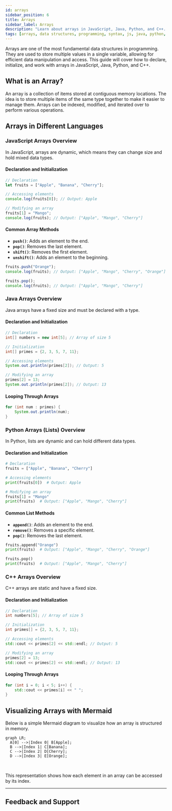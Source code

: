```yaml
---
id: arrays
sidebar_position: 6
title: Arrays
sidebar_label: Arrays
description: "Learn about arrays in JavaScript, Java, Python, and C++. Understand how to declare, initialize, and manipulate arrays across different programming languages."
tags: [arrays, data structures, programming, syntax, js, java, python, cpp]
---
```


Arrays are one of the most fundamental data structures in programming. They are used to store multiple values in a single variable, allowing for efficient data manipulation and access. This guide will cover how to declare, initialize, and work with arrays in JavaScript, Java, Python, and C++.

<Ads />

## What is an Array?

An array is a collection of items stored at contiguous memory locations. The idea is to store multiple items of the same type together to make it easier to manage them. Arrays can be indexed, modified, and iterated over to perform various operations.

## Arrays in Different Languages

<Tabs>
  <TabItem value="javascript" label="JavaScript" default>

### JavaScript Arrays Overview

In JavaScript, arrays are dynamic, which means they can change size and hold mixed data types.

#### Declaration and Initialization

```js title="JavaScript Array Example"
// Declaration
let fruits = ["Apple", "Banana", "Cherry"];

// Accessing elements
console.log(fruits[0]); // Output: Apple

// Modifying an array
fruits[1] = "Mango";
console.log(fruits); // Output: ["Apple", "Mango", "Cherry"]
```

#### Common Array Methods

- **`push()`**: Adds an element to the end.
- **`pop()`**: Removes the last element.
- **`shift()`**: Removes the first element.
- **`unshift()`**: Adds an element to the beginning.

```js title="JavaScript Array Methods Example"
fruits.push("Orange");
console.log(fruits); // Output: ["Apple", "Mango", "Cherry", "Orange"]

fruits.pop();
console.log(fruits); // Output: ["Apple", "Mango", "Cherry"]
```

  </TabItem>

  <TabItem value="java" label="Java">

### Java Arrays Overview

Java arrays have a fixed size and must be declared with a type.

#### Declaration and Initialization

```java title="Java Array Example"
// Declaration
int[] numbers = new int[5]; // Array of size 5

// Initialization
int[] primes = {2, 3, 5, 7, 11};

// Accessing elements
System.out.println(primes[2]); // Output: 5

// Modifying an array
primes[2] = 13;
System.out.println(primes[2]); // Output: 13
```

#### Looping Through Arrays

```java title="Java Looping Through Array Example"
for (int num : primes) {
    System.out.println(num);
}
```

  </TabItem>

  <TabItem value="python" label="Python">

### Python Arrays (Lists) Overview

In Python, lists are dynamic and can hold different data types.

#### Declaration and Initialization

```python title="Python List Example"
# Declaration
fruits = ["Apple", "Banana", "Cherry"]

# Accessing elements
print(fruits[0])  # Output: Apple

# Modifying an array
fruits[1] = "Mango"
print(fruits)  # Output: ["Apple", "Mango", "Cherry"]
```

#### Common List Methods

- **`append()`**: Adds an element to the end.
- **`remove()`**: Removes a specific element.
- **`pop()`**: Removes the last element.

```python title="Python List Methods Example"
fruits.append("Orange")
print(fruits)  # Output: ["Apple", "Mango", "Cherry", "Orange"]

fruits.pop()
print(fruits)  # Output: ["Apple", "Mango", "Cherry"]
```

  </TabItem>

  <TabItem value="cpp" label="C++">

### C++ Arrays Overview

C++ arrays are static and have a fixed size.

#### Declaration and Initialization

```cpp title="C++ Array Example"
// Declaration
int numbers[5]; // Array of size 5

// Initialization
int primes[] = {2, 3, 5, 7, 11};

// Accessing elements
std::cout << primes[2] << std::endl; // Output: 5

// Modifying an array
primes[2] = 13;
std::cout << primes[2] << std::endl; // Output: 13
```

#### Looping Through Arrays

```cpp title="C++ Looping Through Array Example"
for (int i = 0; i < 5; i++) {
    std::cout << primes[i] << " ";
}
```

  </TabItem>
</Tabs>

<AdsComponent />

## Visualizing Arrays with Mermaid

Below is a simple Mermaid diagram to visualize how an array is structured in memory.

```mermaid
graph LR;
  A[0] -->|Index 0| B[Apple];
  B -->|Index 1| C[Banana];
  C -->|Index 2| D[Cherry];
  D -->|Index 3| E[Orange];
```

<br />

This representation shows how each element in an array can be accessed by its index.

<AdsComponent />

---

<h2 className="text-center">Feedback and Support</h2>

<GiscusComponent />